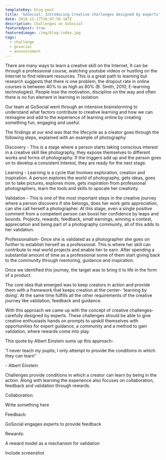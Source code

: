 ```yaml
---
templateKey: blog-post
title: 'GoSocial: Introducing Creative challenges designed by experts'
date: 2019-12-17T16:47:50.187Z
description: Challenges on GoSocial
featuredpost: true
featuredimage: /img/blog-index.jpg
tags:
  - challenge
  - gosocial
  - announcement
---
```





There are many ways to learn a creative skill on the Internet, It can be through a professional course, watching youtube videos or hustling on the Internet to find relevant resources. This is a great path to learning but research suggests that there is one problem, the dropout rate in online courses is between 40% to as high as 80% (B. Smith, 2010, E-learning technologies). People lose the motivation, discipline on the way and often there is no fun element in learning in isolation. 



Our team at GoSocial went through an intensive brainstorming to understand what factors contribute to creative learning and how we can reimagine and add to the experience of learning online by creating something fun, engaging and useful.



The findings at our end was that the lifecycle as a creator goes through the following steps, explained with an example of photography:



Discovery - This is a stage where a person starts taking conscious interest in a creative skill like photography, they expose themselves to different works and forms of photography. If the triggers add up and the person goes on to develop a consistent Interest, they are ready for the next stage. 

 

Learning - Learning is a cycle that Involves exploration, creation and inspiration. A person explores the world of photography,  gets ideas, goes on to take pictures, explores more, gets inspiration from professional photographers, learn the tools and skills to upscale her creativity. 



Validation - This is one of the most important steps in the creative journey where a person discovers if she belongs, does her work gets appreciation, can she call herself a photographer. At this stage, even a single positive comment from a competent person can boost her confidence by leaps and bounds. Projects, rewards, feedback, small earnings, winning a contest, appreciation and being part of a photography community, all of this adds to her validation. 



Professionalism- Once she is validated as a photographer she goes on further to establish herself as a professional. This is where her skill can contribute to real world projects and enable her to earn. After spending a substantial amount of time as a professional some of them start giving back to the community through mentoring, guidance and inspiration.









Once we identified this journey, the target was to bring it to life in the form of a product.  

The core idea that emerged was to keep creators in action and provide them with a framework that keeps creation at the center- ‘learning by doing’. At the same time fulfills all the other requirements of the creative journey like validation, feedback and guidance. 



With this approach we came up with the concept of creative challenges- carefully designed by experts. These challenges should be able to give creative enthusiasts hands on prompts to upskill themselves with opportunities for expert guidance, a community and a method to gain validation, where rewards come into play. 



This quote by Albert Einstein sums up this approach- 



“I never teach my pupils; I only attempt to provide the conditions in which they can learn’’

\- Albert Einstein



Challenges provide conditions in which a creator can learn by being in the action. Along with learning the experience also focuses on collaboration, feedback and validation through rewards. 



Collaboration: 



Write something here 



Feedback:



GoSocial engages experts to provide feedback



Rewards: 



A reward model as a mechanism for validation



Include screenshot

